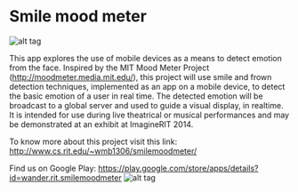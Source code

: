 Smile mood meter
==============
![alt tag](http://www.cs.rit.edu/~wmb1306/smilemoodmeter/logo.png)


This app explores the use of mobile devices as a means to detect emotion from the face. Inspired by the MIT Mood Meter Project (http://moodmeter.media.mit.edu/), this project will use smile and frown detection techniques, implemented as an app on a mobile device, to detect the basic emotion of a user in real time. The detected emotion will be broadcast to a global server and used to guide a visual display, in realtime. It is intended for use during live theatrical or musical performances and may be demonstrated at an exhibit at ImagineRIT 2014.


To know more about this project visit this link: http://www.cs.rit.edu/~wmb1306/smilemoodmeter/

Find us on Google Play:
https://play.google.com/store/apps/details?id=wander.rit.smilemoodmeter
![alt tag](http://www.cs.rit.edu/~wmb1306/smilemoodmeter/QRURL.png)
